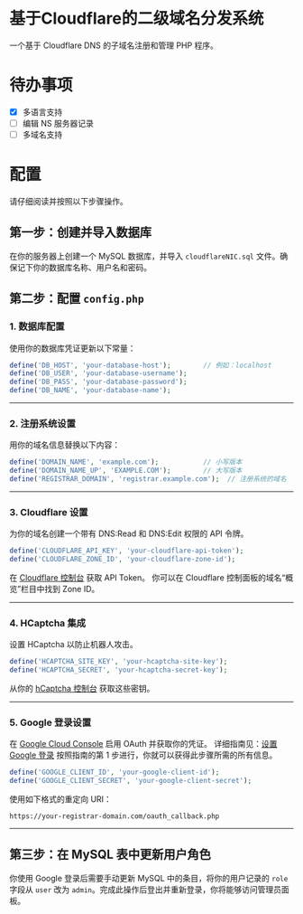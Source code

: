 # 基于Cloudflare的二级域名分发系统
一个基于 Cloudflare DNS 的子域名注册和管理 PHP 程序。

# 待办事项

- [x] 多语言支持
- [ ] 编辑 NS 服务器记录
- [ ] 多域名支持

# 配置
请仔细阅读并按照以下步骤操作。

## 第一步：创建并导入数据库
在你的服务器上创建一个 MySQL 数据库，并导入 `cloudflareNIC.sql` 文件。确保记下你的数据库名称、用户名和密码。

## 第二步：配置 `config.php`

### 1. 数据库配置

使用你的数据库凭证更新以下常量：

```php
define('DB_HOST', 'your-database-host');        // 例如：localhost
define('DB_USER', 'your-database-username');
define('DB_PASS', 'your-database-password');
define('DB_NAME', 'your-database-name');
```

---

### 2. 注册系统设置

用你的域名信息替换以下内容：

```php
define('DOMAIN_NAME', 'example.com');           // 小写版本
define('DOMAIN_NAME_UP', 'EXAMPLE.COM');        // 大写版本
define('REGISTRAR_DOMAIN', 'registrar.example.com');  // 注册系统的域名
```

---

### 3. Cloudflare 设置

为你的域名创建一个带有 DNS:Read 和 DNS:Edit 权限的 API 令牌。

```php
define('CLOUDFLARE_API_KEY', 'your-cloudflare-api-token');
define('CLOUDFLARE_ZONE_ID', 'your-cloudflare-zone-id');
```

在 [Cloudflare 控制台](https://dash.cloudflare.com/profile/api-tokens) 获取 API Token。
你可以在 Cloudflare 控制面板的域名“概览”栏目中找到 Zone ID。

---

### 4. HCaptcha 集成

设置 HCaptcha 以防止机器人攻击。

```php
define('HCAPTCHA_SITE_KEY', 'your-hcaptcha-site-key');
define('HCAPTCHA_SECRET', 'your-hcaptcha-secret-key');
```

从你的 [hCaptcha 控制台](https://dashboard.hcaptcha.com/) 获取这些密钥。

---

### 5. Google 登录设置

在 [Google Cloud Console](https://console.cloud.google.com/) 启用 OAuth 并获取你的凭证。
详细指南见：[设置 Google 登录](https://documentation.commerce7.com/how-do-i-setup-google-login)
按照指南的第 1 步进行，你就可以获得此步骤所需的所有信息。

```php
define('GOOGLE_CLIENT_ID', 'your-google-client-id');
define('GOOGLE_CLIENT_SECRET', 'your-google-client-secret');
```

使用如下格式的重定向 URI：
```
https://your-registrar-domain.com/oauth_callback.php
```

---

## 第三步：在 MySQL 表中更新用户角色
你使用 Google 登录后需要手动更新 MySQL 中的条目，将你的用户记录的 `role` 字段从 `user` 改为 `admin`。完成此操作后登出并重新登录，你将能够访问管理员面板。
